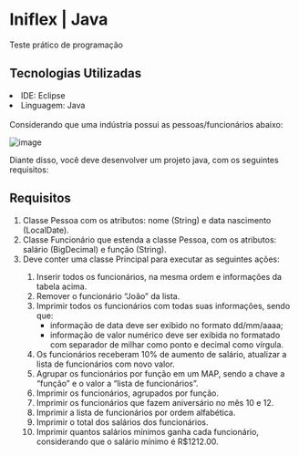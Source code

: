 # Iniflex | Java
Teste prático de programação

## Tecnologias Utilizadas
<li>IDE: Eclipse</li>
<li>Linguagem: Java</li>
<br>
Considerando que uma indústria possui as pessoas/funcionários abaixo:

![image](https://github.com/Mileny-Nogueira/Teste-Iniflex/blob/main/src/assets/tabela.png)

Diante disso, você deve desenvolver um projeto java, com os seguintes requisitos:

## Requisitos
<ol>
  <li>Classe Pessoa com os atributos: nome (String) e data nascimento (LocalDate).</li>
  <li>Classe Funcionário que estenda a classe Pessoa, com os atributos: salário (BigDecimal) e função (String).</li>
  <li>Deve conter uma classe Principal para executar as seguintes ações:</li>
  <ol type="1">
    <li>Inserir todos os funcionários, na mesma ordem e informações da tabela acima.</li>
    <li>Remover o funcionário “João” da lista.</li>
    <li>Imprimir todos os funcionários com todas suas informações, sendo que:
      <ul>
        <li>informação de data deve ser exibido no formato dd/mm/aaaa;</li>
        <li>informação de valor numérico deve ser exibida no formatado com separador de milhar como ponto e decimal como vírgula.</li>
      </ul>
    <li>Os funcionários receberam 10% de aumento de salário, atualizar a lista de funcionários com novo valor.</li>
    <li>Agrupar os funcionários por função em um MAP, sendo a chave a “função” e o valor a “lista de funcionários”.</li>
    <li>Imprimir os funcionários, agrupados por função.</li>
    <li>Imprimir os funcionários que fazem aniversário no mês 10 e 12.</li>
    <li>Imprimir a lista de funcionários por ordem alfabética.</li>
    <li>Imprimir o total dos salários dos funcionários.</li>
    <li>Imprimir quantos salários mínimos ganha cada funcionário, considerando que o salário mínimo é R$1212.00.</li>
  <ol>
</ol>

